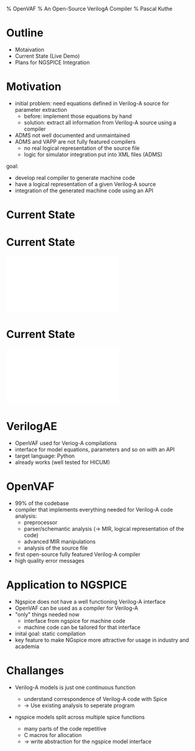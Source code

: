 % OpenVAF
% An Open-Source VerilogA Compiler
% Pascal Kuthe


# Outline

* Motaivation
* Current State (Live Demo)
* Plans for NGSPICE Integration

# Motivation

<!---
compile with
pandoc -t beamer -H beamer_template.tex presentation.md -o presentation.pdf      13:40:14
-->

- initial problem: need equations defined in Verilog-A source for parameter extraction
    * before: implement those equations by hand
    * solution: extract all information from Verilog-A source using a compiler
- ADMS not well documented and unmaintained
- ADMS and VAPP are not fully featured compilers
    * no real logical representation of the source file
    * logic for simulator integration put into XML files (ADMS)

goal:

- develop real compiler to generate machine code
- have a logical representation of a given Verilog-A source
- integration of the generated machine code using an API

# Current State


# Current State

![diode_current](diode_i.pdf)

# Current State

![diode_capacity](diode_c.pdf)

# VerilogAE

* OpenVAF used for Veriog-A compilations
* interface for model equations, parameters and so on with an API
* target language: Python
* already works (well tested for HICUM)

# OpenVAF

* 99% of the codebase
* compiler that implements everything needed for Verilog-A code analysis:
    * preprocessor
    * parser/schemantic analysis (-> MIR, logical representation of the code)
    * advanced MIR manipulations
    * analysis of the source file
* first open-source fully featured Verilog-A compiler
* high quality error messages
   

# Application to NGSPICE

* Ngspice does not have a well functioning Verilog-A interface
* OpenVAF can be used as a compiler for Verilog-A
* "only" things needed now
    * interface from ngspice for machine code
    * machine code can be tailored for that interface
* inital goal: static compilation
* key feature to make NGspice more attractive for usage in industry and academia

# Challanges

* Verilog-A models is just one continuous function
    * understand correspondence of Verilog-A code with Spice
    * -> Use existing analysis to seperate program
    
* ngspice models split across multiple spice functions
    * many parts of the code repetitive
    * C macros for allocation
    * -> write abstraction for the ngspice model interface
